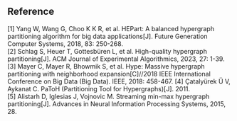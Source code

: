 ## Reference 
[1] Yang W, Wang G, Choo K K R, et al. HEPart: A balanced hypergraph partitioning algorithm for big data applications[J]. Future Generation Computer Systems, 2018, 83: 250-268.    
[2] Schlag S, Heuer T, Gottesbüren L, et al. High-quality hypergraph partitioning[J]. ACM Journal of Experimental Algorithmics, 2023, 27: 1-39.   
[3] Mayer C, Mayer R, Bhowmik S, et al. Hype: Massive hypergraph partitioning with neighborhood expansion[C]//2018 IEEE International Conference on Big Data (Big Data). IEEE, 2018: 458-467.
[4] Çatalyürek Ü V, Aykanat C. PaToH (Partitioning Tool for Hypergraphs)[J]. 2011.   
[5] Alistarh D, Iglesias J, Vojnovic M. Streaming min-max hypergraph partitioning[J]. Advances in Neural Information Processing Systems, 2015, 28.   